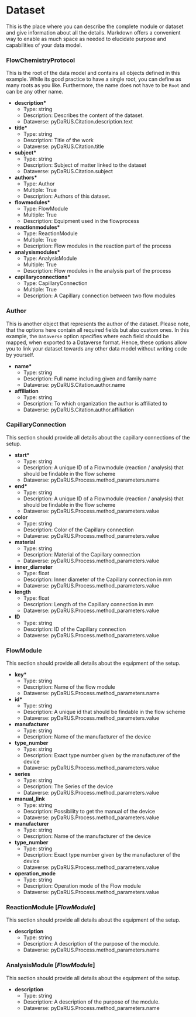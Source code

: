 # Dataset

This is the place where you can describe the complete module or dataset and give information about all the details. Markdown offers a convenient way to enable as much space as needed to elucidate purpose and capabilities of your data model.

### FlowChemistryProtocol

This is the root of the data model and contains all objects defined in this example. While its good practice to have a single root, you can define as many roots as you like. Furthermore, the name does not have to be ```Root``` and can be any other name.

- __description*__
  - Type: string
  - Description: Describes the content of the dataset.
  - Dataverse: pyDaRUS.Citation.description.text
- __title*__
  - Type: string
  - Description: Title of the work
  - Dataverse: pyDaRUS.Citation.title
- __subject*__
  - Type: string
  - Description: Subject of matter linked to the dataset
  - Dataverse: pyDaRUS.Citation.subject
- __authors*__
  - Type: Author
  - Multiple: True
  - Description: Authors of this dataset.
- __flowmodules*__
  - Type: FlowModule
  - Multiple: True
  - Description: Equipment used in the flowprocess
- __reactionmodules*__
  - Type: ReactionModule
  - Multiple: True
  - Description: Flow modules in the reaction part of the process
- __analysismodules*__
  - Type: AnalysisModule
  - Multiple: True
  - Description: Flow modules in the analysis part of the process
- __capillaryconnections*__
  - Type: CapillaryConnection
  - Multiple: True 
  - Description: A Capillary connection between two flow modules

### Author

This is another object that represents the author of the dataset. Please note, that the options here contain all required fields but also custom ones. In this example, the ```Dataverse``` option specifies where each field should be mapped, when exported to a Dataverse format. Hence, these options allow you to link your dataset towards any other data model without writing code by yourself.

- __name*__
  - Type: string
  - Description: Full name including given and family name
  - Dataverse: pyDaRUS.Citation.author.name
- __affiliation__
  - Type: string
  - Description: To which organization the author is affiliated to
  - Dataverse: pyDaRUS.Citation.author.affiliation

### CapillaryConnection 

This section should provide all details about the capillary connections of the setup.

- __start*__
  - Type: string
  - Description: A unique ID of a Flowmodule (reaction / analysis) that should be findable in the flow scheme
  - Dataverse: pyDaRUS.Process.method_parameters.name
- __end*__
  - Type: string
  - Description: A unique ID of a Flowmodule (reaction / analysis) that should be findable in the flow scheme
  - Dataverse: pyDaRUS.Process.method_parameters.value
- __color__
  - Type: string
  - Description: Color of the Capillary connection
  - Dataverse: pyDaRUS.Process.method_parameters.value
- __material__
  - Type: string
  - Description: Material of the Capillary connection
  - Dataverse: pyDaRUS.Process.method_parameters.value
- __inner_diameter__
  - Type: float
  - Description: Inner diameter of the Capillary connection in mm
  - Dataverse: pyDaRUS.Process.method_parameters.value
- __length__
  - Type: float
  - Description: Length of the Capillary connection in mm
  - Dataverse: pyDaRUS.Process.method_parameters.value
- __ID__
  - Type: string
  - Description: ID of the Capillary connection
  - Dataverse: pyDaRUS.Process.method_parameters.value
  
### FlowModule

This section should provide all details about the equipment of the setup.

- __key*__
  - Type: string
  - Description: Name of the flow module
  - Dataverse: pyDaRUS.Process.method_parameters.name
- __id*__
  - Type: string
  - Description: A unique id that should be findable in the flow scheme
  - Dataverse: pyDaRUS.Process.method_parameters.value
- __manufacturer__
  - Type: string
  - Description: Name of the manufacturer of the device
- __type_number__
  - Type: string
  - Description: Exact type number given by the manufacturer of the device
  - Dataverse: pyDaRUS.Process.method_parameters.value
- __series__
  - Type: string
  - Description: The Series of the device
  - Dataverse: pyDaRUS.Process.method_parameters.value
- __manual_link__
  - Type: string
  - Description: Possibility to get the manual of the device
  - Dataverse: pyDaRUS.Process.method_parameters.value
- __manufacturer__
  - Type: string
  - Description: Name of the manufacturer of the device
- __type_number__
  - Type: string
  - Description: Exact type number given by the manufacturer of the device
  - Dataverse: pyDaRUS.Process.method_parameters.value
- __operation_mode__
  - Type: string
  - Description: Operation mode of the Flow module
  - Dataverse: pyDaRUS.Process.method_parameters.value

### ReactionModule [_FlowModule_]

This section should provide all details about the equipment of the setup.

- __description__
  - Type: string
  - Description: A description of the purpose of the module.
  - Dataverse: pyDaRUS.Process.method_parameters.name


### AnalysisModule [_FlowModule_]

This section should provide all details about the equipment of the setup.

- __description__
  - Type: string
  - Description: A description of the purpose of the module.
  - Dataverse: pyDaRUS.Process.method_parameters.name
